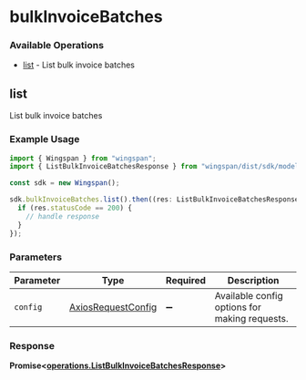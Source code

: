 # bulkInvoiceBatches

### Available Operations

* [list](#list) - List bulk invoice batches

## list

List bulk invoice batches

### Example Usage

```typescript
import { Wingspan } from "wingspan";
import { ListBulkInvoiceBatchesResponse } from "wingspan/dist/sdk/models/operations";

const sdk = new Wingspan();

sdk.bulkInvoiceBatches.list().then((res: ListBulkInvoiceBatchesResponse) => {
  if (res.statusCode == 200) {
    // handle response
  }
});
```

### Parameters

| Parameter                                                    | Type                                                         | Required                                                     | Description                                                  |
| ------------------------------------------------------------ | ------------------------------------------------------------ | ------------------------------------------------------------ | ------------------------------------------------------------ |
| `config`                                                     | [AxiosRequestConfig](https://axios-http.com/docs/req_config) | :heavy_minus_sign:                                           | Available config options for making requests.                |


### Response

**Promise<[operations.ListBulkInvoiceBatchesResponse](../../models/operations/listbulkinvoicebatchesresponse.md)>**

